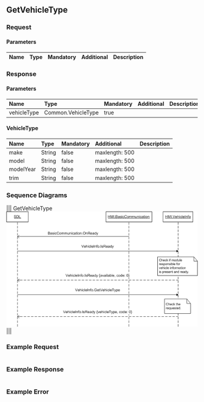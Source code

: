 ## GetVehicleType


### Request

#### Parameters

|Name|Type|Mandatory|Additional|Description|
|:---|:---|:--------|:---------|:----------|

### Response

#### Parameters

|Name|Type|Mandatory|Additional|Description|
|:---|:---|:--------|:---------|:----------|
|vehicleType|Common.VehicleType|true|||

#### VehicleType

|Name|Type|Mandatory|Additional|Description|
|:---|:---|:--------|:---------|:----------|
|make|String|false|maxlength: 500||
|model|String|false|maxlength: 500||
|modelYear|String|false|maxlength: 500||
|trim|String|false|maxlength: 500||

### Sequence Diagrams
|||
GetVehicleType
![GetVehicleType](./assets/GetVehicleType.png)
|||

### Example Request

```json

```
### Example Response

```json

```

### Example Error

```json

```

